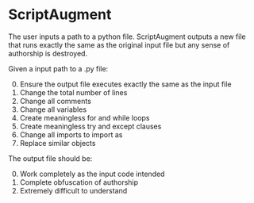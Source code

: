# ScriptAugment
The user inputs a path to a python file. ScriptAugment outputs a new file that runs exactly the same as the original input file but any sense of authorship is destroyed.

Given a input path to a .py file:

0. Ensure the output file executes exactly the same as the input file
1. Change the total number of lines
2. Change all comments
3. Change all variables
4. Create meaningless for and while loops
5. Create meaningless try and except clauses
6. Change all imports to import as 
7. Replace similar objects

The output file should be:

0. Work completely as the input code intended
0. Complete obfuscation of authorship
1. Extremely difficult to understand 
